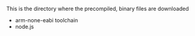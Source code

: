 This is the directory where the precompiled, binary files are downloaded

- arm-none-eabi toolchain
- node.js
